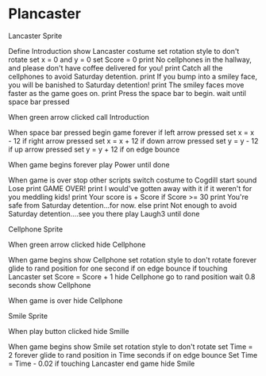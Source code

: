 # Plancaster

Lancaster Sprite

Define Introduction
  show Lancaster costume
  set rotation style to don't rotate
  set x = 0 and y = 0
  set Score = 0
  print No cellphones in the hallway, and please don't have coffee delivered for you!
  print Catch all the cellphones to avoid Saturday detention.
  print If you bump into a smiley face, you will be banished to Saturday detention!
  print The smiley faces move faster as the game goes on.
  print Press the space bar to begin.
  wait until space bar pressed
  
When green arrow clicked
  call Introduction
  
When space bar pressed
  begin game
  forever
    if left arrow pressed
      set x = x - 12
    if right arrow pressed
      set x = x + 12
    if down arrow pressed
      set y = y - 12
    if up arrow pressed
      set y = y + 12
    if on edge
      bounce
      
When game begins
  forever
    play Power until done
    
When game is over
  stop other scripts
  switch costume to Cogdill
  start sound Lose
  print GAME OVER!
  print I would've gotten away with it if it weren't for you meddling kids!
  print Your score is + Score
  if Score >= 30
    print You're safe from Saturday detention...for now.
  else
    print Not enough to avoid Saturday detention....see you there
    play Laugh3 until done
    
Cellphone Sprite

  When green arrow clicked
    hide Cellphone
  
  When game begins
    show Cellphone
    set rotation style to don't rotate
    forever
      glide to rand position for one second
      if on edge
        bounce
      if touching Lancaster
        set Score = Score + 1
        hide Cellphone
        go to rand position
        wait 0.8 seconds
        show Cellphone
        
  When game is over
    hide Cellphone
    
Smile Sprite

  When play button clicked
    hide Smille
    
  When game begins
    show Smile
    set rotation style to don't rotate
    set Time = 2
    forever
      glide to rand position in Time seconds
      if on edge
        bounce
      Set Time = Time - 0.02
      if touching Lancaster
        end game
        hide Smile
   
 
